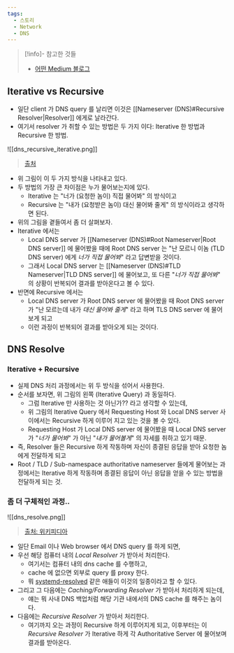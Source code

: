 ```yaml
---
tags:
  - 스토리
  - Network
  - DNS
---
```

> [!info]- 참고한 것들
> - [어떤 Medium 블로그](https://medium.com/networks-security/dns-queries-recursive-and-iterative-cdb73e290299)

## Iterative vs Recursive

- 일단 client 가 DNS query 를 날리면 이것은 [[Nameserver (DNS)#Recursive Resolver|Resolver]] 에게로 날라간다.
- 여기서 resolver 가 취할 수 있는 방법은 두 가지 이다: Iterative 한 방법과 Recursive 한 방법.

![[dns_recursive_iterative.png]]
> [출처](https://medium.com/networks-security/dns-queries-recursive-and-iterative-cdb73e290299)

- 위 그림이 이 두 가지 방식을 나타내고 있다.
- 두 방법의 가장 큰 차이점은 누가 물어보는지에 있다.
	- Iterative 는 "너가 (요청한 놈이) 직접 물어봐" 의 방식이고
	- Recursive 는 "내가 (요청받은 놈이) 대신 물어봐 줄게" 의 방식이라고 생각하면 된다.
- 위의 그림을 곁들여서 좀 더 살펴보자.
- Iterative 에서는
	- Local DNS server 가 [[Nameserver (DNS)#Root Nameserver|Root DNS server]] 에 물어봤을 때에 Root DNS server 는 "난 모르니 이놈 (TLD DNS server) 에게 *너가 직접 물어봐*" 라고 답변받을 것이다.
	- 그래서 Local DNS server 는 [[Nameserver (DNS)#TLD Nameserver|TLD DNS server]] 에 물어보고, 또 다른 "*너가 직접 물어봐*" 의 상황이 반복되어 결과를 받아온다고 볼 수 있다.
- 반면에 Recursive 에서는
	- Local DNS server 가 Root DNS server 에 물어봤을 때 Root DNS server 가 "난 모르는데 내가 *대신 물어봐 줄게*" 라고 하며 TLS DNS server 에 물어보게 되고
	- 이런 과정이 반복되어 결과를 받아오게 되는 것이다.

## DNS Resolve

### Iterative + Recursive

- 실제 DNS 처리 과정에서는 위 두 방식을 섞어서 사용한다.
- 순서를 보자면, 위 그림의 왼쪽 (Iterative Query) 과 동일하다.
	- 그럼 Iterative 만 사용하는 것 아닌가?? 라고 생각할 수 있는데,
	- 위 그림의 Iterative Query 에서 Requesting Host 와 Local DNS server 사이에서는 Recursive 하게 이루어 지고 있는 것을 볼 수 있다.
	- Requesting Host 가 Local DNS server 에 물어봤을 때 Local DNS server 가 "*너가 물어봐*" 가 아닌 "*내가 물어볼게*" 의 자세를 취하고 있기 때문.
- 즉, Resolver 들은 Recursive 하게 작동하며 자신이 종결된 응답을 받아 요청한 놈에게 전달하게 되고
- Root / TLD / Sub-namespace authoritative nameserver 들에게 물어보는 과정에서는 Iterative 하게 작동하며 종결된 응답이 아닌 응답을 얻을 수 있는 방법을 전달하게 되는 것.

### 좀 더 구체적인 과정..

![[dns_resolve.png]]
> [출처: 위키피디아](https://commons.wikimedia.org/wiki/File:DNS_Architecture.svg#/media/File:DNS_Architecture.svg)

- 일단 Email 이나 Web browser 에서 DNS query 를 하게 되면,
- 우선 해당 컴퓨터 내의 *Local Resolver* 가 받아서 처리한다.
	- 여기서는 컴퓨터 내의 dns cache 를 수행하고,
	- cache 에 없으면 외부로 query 를 proxy 한다.
	- 뭐 [systemd-resolved](https://wiki.archlinux.org/title/systemd-resolved) 같은 애들이 이것의 일종이라고 할 수 있다.
- 그리고 그 다음에는 *Caching/Forwarding Resolver* 가 받아서 처리하게 되는데,
	- 얘는 뭐 사내 DNS 백업처럼 해당 기관 내에서의 DNS cache 를 해주는 놈이다.
- 다음에는 *Recursive Resolver* 가 받아서 처리한다.
	- 여기까지 오는 과정이 Recursive 하게 이루어지게 되고, 이후부터는 이 *Recursive Resolver* 가 Iterative 하게 각 Authoritative Server 에 물어보며 결과를 받아온다.